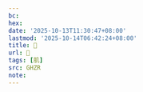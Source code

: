 ```yaml
---
bc:
hex:
date: '2025-10-13T11:30:47+08:00'
lastmod: '2025-10-14T06:42:24+08:00'
title: 󰧊
url: 󰧊
tags: [肌]
src: GHZR
note:
---
```

